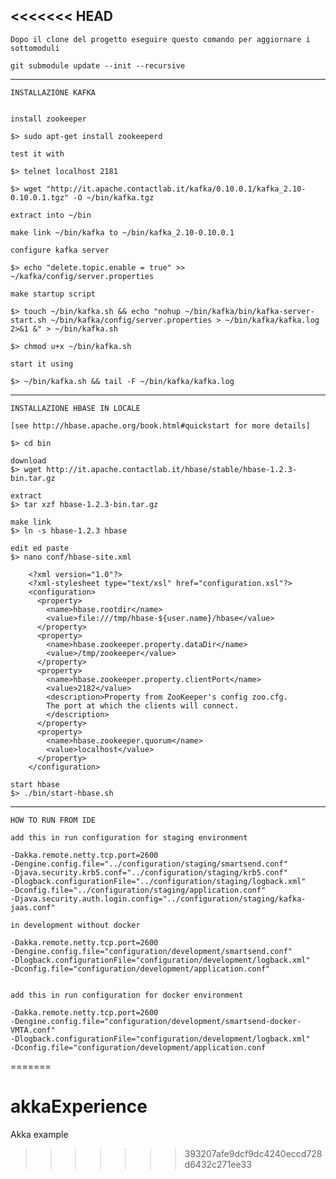<<<<<<< HEAD
--------------------------------------------------------------------------------------------------------

	Dopo il clone del progetto eseguire questo comando per aggiornare i sottomoduli

	git submodule update --init --recursive

--------------------------------------------------------------------------------------------------------

	INSTALLAZIONE KAFKA


	install zookeeper

	$> sudo apt-get install zookeeperd

	test it with

	$> telnet localhost 2181

	$> wget "http://it.apache.contactlab.it/kafka/0.10.0.1/kafka_2.10-0.10.0.1.tgz" -O ~/bin/kafka.tgz

	extract into ~/bin

	make link ~/bin/kafka to ~/bin/kafka_2.10-0.10.0.1

	configure kafka server

	$> echo "delete.topic.enable = true" >> ~/kafka/config/server.properties

	make startup script

	$> touch ~/bin/kafka.sh && echo "nohup ~/bin/kafka/bin/kafka-server-start.sh ~/bin/kafka/config/server.properties > ~/bin/kafka/kafka.log 2>&1 &" > ~/bin/kafka.sh

	$> chmod u+x ~/bin/kafka.sh

	start it using

	$> ~/bin/kafka.sh && tail -F ~/bin/kafka/kafka.log

--------------------------------------------------------------------------------------------------------

	INSTALLAZIONE HBASE IN LOCALE

	[see http://hbase.apache.org/book.html#quickstart for more details]

	$> cd bin

	download
	$> wget http://it.apache.contactlab.it/hbase/stable/hbase-1.2.3-bin.tar.gz

	extract
	$> tar xzf hbase-1.2.3-bin.tar.gz

	make link
	$> ln -s hbase-1.2.3 hbase

	edit ed paste
	$> nano conf/hbase-site.xml

		<?xml version="1.0"?>
		<?xml-stylesheet type="text/xsl" href="configuration.xsl"?>
		<configuration>
		  <property>
		    <name>hbase.rootdir</name>
		    <value>file:///tmp/hbase-${user.name}/hbase</value>
		  </property>
		  <property>
		    <name>hbase.zookeeper.property.dataDir</name>
		    <value>/tmp/zookeeper</value>
		  </property>
		  <property>
		    <name>hbase.zookeeper.property.clientPort</name>
		    <value>2182</value>
		    <description>Property from ZooKeeper's config zoo.cfg.
		    The port at which the clients will connect.
		    </description>
		  </property>
		  <property>
		    <name>hbase.zookeeper.quorum</name>
		    <value>localhost</value>
		  </property>
		</configuration>

	start hbase
	$> ./bin/start-hbase.sh


--------------------------------------------------------------------------------------------------------

	HOW TO RUN FROM IDE

	add this in run configuration for staging environment

    -Dakka.remote.netty.tcp.port=2600
    -Dengine.config.file="../configuration/staging/smartsend.conf"
    -Djava.security.krb5.conf="../configuration/staging/krb5.conf"
    -Dlogback.configurationFile="../configuration/staging/logback.xml"
    -Dconfig.file="../configuration/staging/application.conf"
    -Djava.security.auth.login.config="../configuration/staging/kafka-jaas.conf"

	in development without docker

    -Dakka.remote.netty.tcp.port=2600
    -Dengine.config.file="configuration/development/smartsend.conf"
    -Dlogback.configurationFile="configuration/development/logback.xml"
    -Dconfig.file="configuration/development/application.conf"


	add this in run configuration for docker environment

    -Dakka.remote.netty.tcp.port=2600
    -Dengine.config.file="configuration/development/smartsend-docker-VMTA.conf"
    -Dlogback.configurationFile="configuration/development/logback.xml"
    -Dconfig.file="configuration/development/application.conf

=======
# akkaExperience
Akka example
>>>>>>> 393207afe9dcf9dc4240eccd728d6432c271ee33
